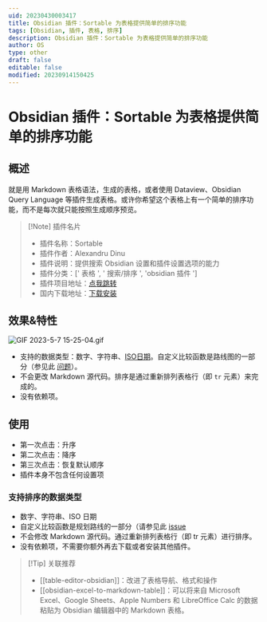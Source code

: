 ```yaml
---
uid: 20230430003417
title: Obsidian 插件：Sortable 为表格提供简单的排序功能
tags: [Obsidian, 插件, 表格, 排序]
description: Obsidian 插件：Sortable 为表格提供简单的排序功能
author: OS
type: other
draft: false
editable: false
modified: 20230914150425
---
```


# Obsidian 插件：Sortable 为表格提供简单的排序功能

## 概述

就是用 Markdown 表格语法，生成的表格，或者使用 Dataview、Obsidian Query Language 等插件生成表格。或许你希望这个表格上有一个简单的排序功能，而不是每次就只能按照生成顺序预览。

> [!Note] 插件名片
> - 插件名称：Sortable
> - 插件作者：Alexandru Dinu
> - 插件说明：提供搜索 Obsidian 设置和插件设置选项的能力
> - 插件分类：[' 表格 ', ' 搜索/排序 ', 'obsidian 插件 ']
> - 插件项目地址：[点我跳转](https://github.com/alexandru-dinu/obsidian-sortable)
> - 国内下载地址：[下载安装](https://pkmer.cn/products/plugin/pluginMarket/?obsidian-sortable)

## 效果&特性

![GIF 2023-5-7 15-25-04.gif](https://cdn.pkmer.cn/images/GIF%202023-5-7%2015-25-04.gif!pkmer)

- 支持的数据类型：数字、字符串、[ISO日期](https://regex101.com/r/RfMAcx/1)。自定义比较函数是路线图的一部分（参见此 [问题](https://github.com/alexandru-dinu/obsidian-sortable/issues/12)）。
- 不会更改 Markdown 源代码。排序是通过重新排列表格行（即 `tr` 元素）来完成的。
- 没有依赖项。

## 使用

- 第一次点击：升序
- 第二次点击：降序
- 第三次点击：恢复默认顺序
- 插件本身不包含任何设置项
### 支持排序的数据类型

- 数字、字符串、ISO 日期
- 自定义比较函数是规划路线的一部分（请参见此 [issue](https://github.com/alexandru-dinu/obsidian-sortable/issues/12)
- 不会修改 Markdown 源代码。通过重新排列表格行（即 tr 元素）进行排序。
- 没有依赖项，不需要你额外再去下载或者安装其他插件。

>[!Tip] 关联推荐
>- [[table-editor-obsidian]]：改进了表格导航、格式和操作
>- [[obsidian-excel-to-markdown-table]]：可以将来自 Microsoft Excel、Google Sheets、Apple Numbers 和 LibreOffice Calc 的数据粘贴为 Obsidian 编辑器中的 Markdown 表格。
